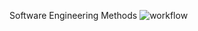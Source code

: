 Software Engineering Methods
![workflow](https://github.com/<UserName>/<RepositoryName>/actions/workflows/main.yml/badge.svg)